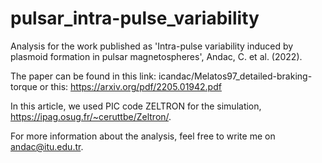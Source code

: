 # pulsar_intra-pulse_variability
Analysis for the work published as 'Intra-pulse variability induced by plasmoid formation in pulsar magnetospheres', Andac, C. et al. (2022).

The paper can be found in this link: icandac/Melatos97_detailed-braking-torque
                            or this: https://arxiv.org/pdf/2205.01942.pdf
                            
In this article, we used PIC code ZELTRON for the simulation, https://ipag.osug.fr/~ceruttbe/Zeltron/.

For more information about the analysis, feel free to write me on andac@itu.edu.tr.
